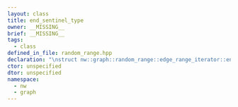 ```yaml
---
layout: class
title: end_sentinel_type
owner: __MISSING__
brief: __MISSING__
tags:
  - class
defined_in_file: random_range.hpp
declaration: "\nstruct nw::graph::random_range::edge_range_iterator::end_sentinel_type;"
ctor: unspecified
dtor: unspecified
namespace:
  - nw
  - graph
---
```

